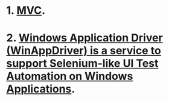 # 1. [MVC](https://github.com/vakovsky/11/blob/main/mvc).
# 2. [Windows Application Driver (WinAppDriver) is a service to support Selenium-like UI Test Automation on Windows Applications](https://github.com/microsoft/WinAppDriver/tree/master).